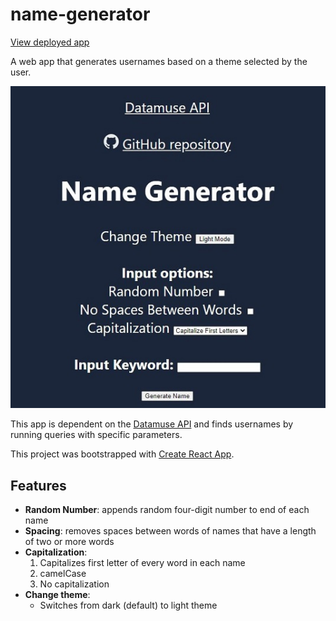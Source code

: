 # name-generator
[View deployed app](https://jlrzhen.github.io/name-generator/)

A web app that generates usernames based on a theme selected by the user.

![Screenshot of app](./src/images/nameGeneratorScreenshot.jpg)

This app is dependent on the [Datamuse API](https://www.datamuse.com/api/) and finds usernames by running queries with specific parameters.

This project was bootstrapped with [Create React App](https://github.com/facebook/create-react-app).

## Features
- **Random Number**: appends random four-digit number to end of each name
- **Spacing**: removes spaces between words of names that have a length of
two or more words
- **Capitalization**:
  1. Capitalizes first letter of every word in each name
  2. camelCase
  3. No capitalization
- **Change theme**:
  - Switches from dark (default) to light theme
